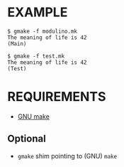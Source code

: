 # EXAMPLE

```console
$ gmake -f modulino.mk
The meaning of life is 42
(Main)

$ gmake -f test.mk
The meaning of life is 42
(Test)
```

# REQUIREMENTS

* [GNU make](https://www.gnu.org/software/make/)

## Optional

* `gmake` shim pointing to (GNU) `make`

